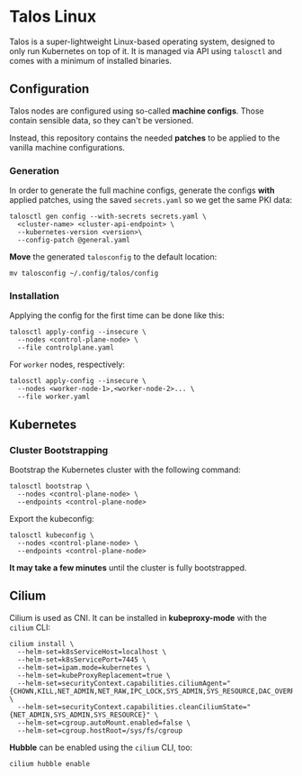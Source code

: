 # Talos Linux

Talos is a super-lightweight Linux-based operating system,
designed to only run Kubernetes on top of it.
It is managed via API using `talosctl` and comes with a minimum of installed binaries.

## Configuration

Talos nodes are configured using so-called **machine configs**.
Those contain sensible data, so they can't be versioned.

Instead, this repository contains the needed **patches**
to be applied to the vanilla machine configurations.

### Generation

In order to generate the full machine configs, generate
the configs **with** applied patches, using the saved
`secrets.yaml` so we get the same PKI data:

```console
talosctl gen config --with-secrets secrets.yaml \
  <cluster-name> <cluster-api-endpoint> \
  --kubernetes-version <version>\
  --config-patch @general.yaml
```

**Move** the generated `talosconfig` to the default location:

```console
mv talosconfig ~/.config/talos/config
```

### Installation

Applying the config for the first time can be done like this:

```console
talosctl apply-config --insecure \
  --nodes <control-plane-node> \
  --file controlplane.yaml
```

For `worker` nodes, respectively:

```console
talosctl apply-config --insecure \
  --nodes <worker-node-1>,<worker-node-2>... \
  --file worker.yaml
```

## Kubernetes

### Cluster Bootstrapping

Bootstrap the Kubernetes cluster with the following command:

```console
talosctl bootstrap \
  --nodes <control-plane-node> \
  --endpoints <control-plane-node>
```

Export the kubeconfig:

```console
talosctl kubeconfig \
  --nodes <control-plane-node> \
  --endpoints <control-plane-node>
```

**It may take a few minutes** until the cluster is fully bootstrapped.

## Cilium

Cilium is used as CNI. It can be installed in **kubeproxy-mode**
with the `cilium` CLI:

```console
cilium install \
  --helm-set=k8sServiceHost=localhost \
  --helm-set=k8sServicePort=7445 \
  --helm-set=ipam.mode=kubernetes \
  --helm-set=kubeProxyReplacement=true \
  --helm-set=securityContext.capabilities.ciliumAgent="{CHOWN,KILL,NET_ADMIN,NET_RAW,IPC_LOCK,SYS_ADMIN,SYS_RESOURCE,DAC_OVERRIDE,FOWNER,SETGID,SETUID}" \
  --helm-set=securityContext.capabilities.cleanCiliumState="{NET_ADMIN,SYS_ADMIN,SYS_RESOURCE}" \
  --helm-set=cgroup.autoMount.enabled=false \
  --helm-set=cgroup.hostRoot=/sys/fs/cgroup
```

**Hubble** can be enabled using the `cilium` CLI, too:

```console
cilium hubble enable
```
